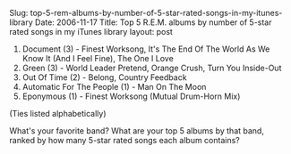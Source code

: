 Slug: top-5-rem-albums-by-number-of-5-star-rated-songs-in-my-itunes-library
Date: 2006-11-17
Title: Top 5 R.E.M. albums by number of 5-star rated songs in my iTunes library
layout: post

1. Document (3) - Finest Worksong, It&#39;s The End Of The World As We Know It (And I Feel Fine), The One I Love
2. Green (3) - World Leader Pretend, Orange Crush, Turn You Inside-Out
3. Out Of Time (2) - Belong, Country Feedback
3. Automatic For The People (1) - Man On The Moon
4. Eponymous (1) - Finest Worksong (Mutual Drum-Horn Mix)

(Ties listed alphabetically)

What&#39;s your favorite band? What are your top 5 albums by that band, ranked by how many 5-star rated songs each album contains?

